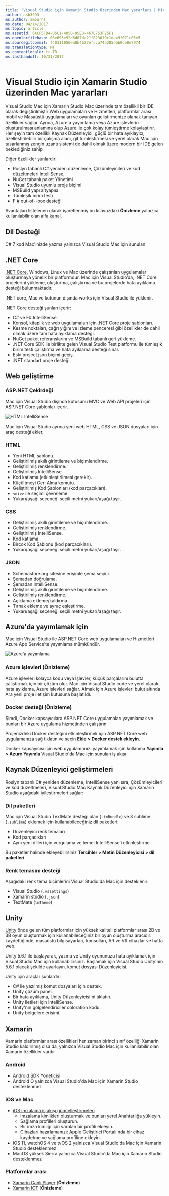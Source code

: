 ```yaml
---
title: "Visual Studio için Xamarin Studio üzerinden Mac yararları | Microsoft Docs"
author: asb3993
ms.author: amburns
ms.date: 04/14/2017
ms.topic: article
ms.assetid: 6ACF5FD4-D5C1-4050-95E3-467C753F25F1
ms.openlocfilehash: 08e693e92d6d07da21f8230f9c1de49f071c05e5
ms.sourcegitcommit: f40311056ea0b4677efcca74a285dbb0ce0e7974
ms.translationtype: MT
ms.contentlocale: tr-TR
ms.lasthandoff: 10/31/2017
---
```

# <a name="benefits-of-visual-studio-for-mac-over-xamarin-studio"></a>Visual Studio için Xamarin Studio üzerinden Mac yararları 
 
Visual Studio Mac için Xamarin Studio Mac üzerinde tam özellikli bir IDE olarak değiştirilmiştir Web uygulamaları ve Hizmetleri, platformlar arası mobil ve Masaüstü uygulamaları ve oyunları geliştirmenize olanak tanıyan özellikler sağlar. Ayrıca, Azure'a yayımlama veya Azure işlevlerin oluşturulması anlamına olup Azure ile çok kolay tümleştirme kolaylaştırır. Her şeyin tam özellikli Kaynak Düzenleyici, güçlü bir hata ayıklayıcı, özelleştirilebilir bir çalışma alanı, git tümleştirmesi ve yerel olarak Mac için tasarlanmış zengin uzantı sistemi de dahil olmak üzere modern bir IDE gelen beklediğiniz sahip 

Diğer özellikler şunlardır: 

* Roslyn tabanlı C# yeniden düzenleme, Çözümleyicileri ve kod düzeltmeleri IntelliSense, 
* NuGet tabanlı paket Yönetimi 
* Visual Studio uyumlu proje biçimi 
* MSBuild yapı altyapısı 
* Tümleşik birim testi 
* F # out-of--box desteği 

Avantajları listelenen olarak işaretlenmiş bu kılavuzdaki **Önizleme** yalnızca kullanılabilir olan [alfa kanal](https://docs.microsoft.com/visualstudio/mac/update#Changing_the_Updater_channel). 

## <a name="language-support"></a>Dil Desteği 

C# 7 kod Mac'inizde yazma yalnızca Visual Studio Mac için sunulan

## <a name="net-core"></a>.NET Core  

[.NET Core](https://www.microsoft.com/net/core#macos), Windows, Linux ve Mac üzerinde çalıştırılan uygulamalar oluşturmaya yönelik bir platformdur. Mac için Visual Studio’da, .NET Core projelerini yükleme, oluşturma, çalıştırma ve bu projelerde hata ayıklama desteği bulunmaktadır. 

.NET core, Mac ve kutunun dışında works için Visual Studio ile yüklenir.

.NET Core desteği şunları içerir: 

* C# ve F# IntelliSense. 
* Konsol, kitaplık ve web uygulamaları için .NET Core proje şablonları. 
* Kesme noktaları, çağrı yığını ve izleme penceresi gibi özellikler de dahil olmak üzere tam hata ayıklama desteği. 
* NuGet paket referanslarını ve MSBuild tabanlı geri yükleme. 
* .NET Core SDK ile birlikte gelen Visual Studio Test platformu ile tümleşik birim testi çalıştırma ve hata ayıklama desteği sınar. 
* Eski project.json biçimi geçiş. 
* .NET standart proje desteği.

## <a name="web-development"></a>Web geliştirme  

### <a name="aspnet-core"></a>ASP.NET Çekirdeği 

Mac için Visual Studio dışında kutusunu MVC ve Web API projeleri için ASP.NET Core şablonlar içerir.
 
![HTML IntelliSense](media/benefits-vsmac-over-xs-image3.png)

Mac için Visual Studio ayrıca yeni web HTML, CSS ve JSON dosyaları için araç desteği ekler. 

### <a name="html"></a>HTML 

* Yeni HTML şablonu. 
* Geliştirilmiş akıllı girintileme ve biçimlendirme. 
* Geliştirilmiş renklendirme. 
* Geliştirilmiş IntelliSense. 
* Kod katlama (etkinleştirilmesi gerekir). 
* Küçültmeyi Geri Alma komutu. 
* Geliştirilmiş Kod Şablonları (kod parçacıkları). 
* `<div>` ile seçimi çevreleme. 
* Yukarı/aşağı seçeneği seçili metni yukarı/aşağı taşır. 

### <a name="css"></a>CSS 

* Geliştirilmiş akıllı girintileme ve biçimlendirme. 
* Geliştirilmiş renklendirme. 
* Geliştirilmiş IntelliSense. 
* Kod katlama. 
* Birçok Kod Şablonu (kod parçacıkları). 
* Yukarı/aşağı seçeneği seçili metni yukarı/aşağı taşır. 

### <a name="json"></a>JSON 
* Schemastore.org sitesine erişimle şema seçici. 
* Şemadan doğrulama. 
* Şemadan IntelliSense. 
* Geliştirilmiş akıllı girintileme ve biçimlendirme. 
* Geliştirilmiş renklendirme. 
* Açıklama ekleme/kaldırma. 
* Tırnak ekleme ve ayraç eşleştirme. 
* Yukarı/aşağı seçeneği seçili metni yukarı/aşağı taşır. 

## <a name="publishing-to-azure"></a>Azure'da yayımlamak için

Mac için Visual Studio ile ASP.NET Core web uygulamaları ve Hizmetleri Azure App Service'te yayımlama mümkündür. 

![Azure'a yayımlama](media/benefits-vsmac-over-xs-image1.png)

### <a name="azure-functions-preview"></a>Azure işlevleri (**Önizleme**)

Azure işlevleri kolayca kodu veya İşlevler, küçük parçalarını bulutta çalıştırmak için bir çözüm olur. Mac için Visual Studio code ve yerel olarak hata ayıklama, Azure işlevleri sağlar. Almak için Azure işlevleri bulut altında Ara yeni proje iletişim kutusuna başlatıldı. 

### <a name="docker-support-preview"></a>Docker desteği (**Önizleme**)

Şimdi, Docker kapsayıcılara ASP.NET Core uygulamaları yayımlamak ve bunları bir Azure uygulama hizmetinden çalıştırın. 

Projenizdeki Docker desteğini etkinleştirmek için ASP.NET Core web uygulamanıza sağ tıklatın ve seçin **Ekle > Docker destek ekleyin**. 

Docker kapsayıcısı için web uygulamanızı yayımlamak için kullanma **Yayımla > Azure Yayımla** Visual Studio'da Mac için sunulan iş akışı

## <a name="source-editor-improvements"></a>Kaynak Düzenleyici geliştirmeleri 

Roslyn tabanlı C# yeniden düzenleme, IntelliSense yanı sıra, Çözümleyicileri ve kod düzeltmeleri, Visual Studio Mac Kaynak Düzenleyici için Xamarin Studio aşağıdaki iyileştirmeleri sağlar: 

### <a name="language-bundles"></a>Dil paketleri 

Mac için Visual Studio TextMate desteği olan (`.tmBundle`) ve 3 sublime (`.sublime`) eklemek için kullanabileceğiniz dil paketleri: 

* Düzenleyici renk temaları 
* Kod parçacıkları 
* Aynı yeni dilleri için vurgulama ve temel IntelliSense'i etkinleştirme 

Bu paketler halinde ekleyebilirsiniz **Tercihler > Metin Düzenleyicisi > dil paketleri**. 

### <a name="color-theme-support"></a>Renk temasını desteği 

Aşağıdaki renk tema biçimlerini Visual Studio'da Mac için desteklenir: 

* Visual Studio (`.vssettings`) 
* Xamarin studio (`.json`) 
* TextMate (`tmTheme`) 

## <a name="unity"></a>Unity 

[Unity](https://unity3d.com/) önde gelen tüm platformlar için yüksek kaliteli platformlar arası 2B ve 3B oyun oluşturmak için kullanabileceğiniz bir oyun oluşturma aracıdır: kaydettiğinde, masaüstü bilgisayarları, konsolları, AR ve VR cihazlar ve hatta web. 

Unity 5.6.1 ile başlayarak, yazma ve Unity oyununuzu hata ayıklamak için Visual Studio Mac için kullanabilirsiniz. Başlamak için Visual Studio Unity'nın 5.6.1 olacak şekilde ayarlayın. komut dosyası Düzenleyicisi. 

Unity için araçlar şunlardır: 

* C# ile yazılmış komut dosyaları için destek. 
* Unity çözüm panel. 
* Bir hata ayıklama, Unity Düzenleyicisi'ni tıklatın. 
* Unity iletileri için IntelliSense. 
* Unity'nın gölgelendiriciler coloration kodu. 
* Unity belgelere erişimi. 

## <a name="xamarin"></a>Xamarin 

Xamarin platformlar arası özellikleri her zaman birinci sınıf özelliği Xamarin Studio kaldırılmış olsa da, yalnızca Visual Studio Mac için kullanılabilir olan Xamarin özellikler vardır 

### <a name="android"></a>Android 

* [Android SDK Yöneticisi](https://developer.xamarin.com/guides/android/application_fundamentals/using-the-sdk-manager/)  
* Android O yalnızca Visual Studio'da Mac için Xamarin Studio desteklenmez 

### <a name="ios-and-mac"></a>iOS ve Mac 

* [iOS imzalama iş akışı güncelleştirmeleri](https://developer.xamarin.com/guides/cross-platform/macios/apple-account-management/) 
    * İmzalama kimlikleri oluşturmak ve bunları yerel Anahtarlığa yükleyin. 
    * Sağlama profilleri oluşturun. 
    * Bir imza kimliği için varolan bir profili ekleyin.
    *  Cihazları hazırlamanızı: Apple Geliştirici Portalı'nda bir cihaz kaydetme ve sağlama profiline ekleyin.
* iOS 11, watchOS 4 ve tvOS 2 yalnızca Visual Studio'da Mac için Xamarin Studio desteklenmez 
* MacOS yüksek Sierra yalnızca Visual Studio'da Mac için Xamarin Studio desteklenmez 

### <a name="cross-platform"></a>Platformlar arası 

* [Xamarin Canlı Player](https://developer.xamarin.com/guides/cross-platform/live/) (**Önizleme**) 
* [Xamarin IOT](https://developer.xamarin.com/guides/cross-platform/iot/) (**Önizleme**) 
 